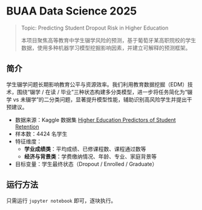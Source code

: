 # BUAA Data Science 2025

> Topic: Predicting Student Dropout Risk in Higher Education
>
> 本项目聚焦高等教育中学生辍学风险的预测，基于葡萄牙某高职院校的学生数据，使用多种机器学习模型挖掘影响因素，并建立可解释的预测框架。

## 简介

学生辍学问题长期影响教育公平与资源效率。我们利用教育数据挖掘（EDM）技术，围绕“辍学 / 在读 / 毕业”三种状态构建多分类模型，进一步将任务简化为“辍学 vs 未辍学”的二分类问题，显著提升模型性能，辅助识别高风险学生并提出干预建议。

- 数据来源：Kaggle 数据集 [Higher Education Predictors of Student Retention](https://www.kaggle.com/datasets/thedevastator/higher-education-predictors-of-student-retention/data)
- 样本数：4424 名学生
- 特征维度：
  - **学业成绩类**：平均成绩、已修课程数、课程通过数等
  - **经济与背景类**：学费缴纳情况、年龄、专业、家庭背景等
- 目标变量：学生最终状态（Dropout / Enrolled / Graduate）

## 运行方法

只需运行 `jupyter notebook` 即可，逐块执行。

